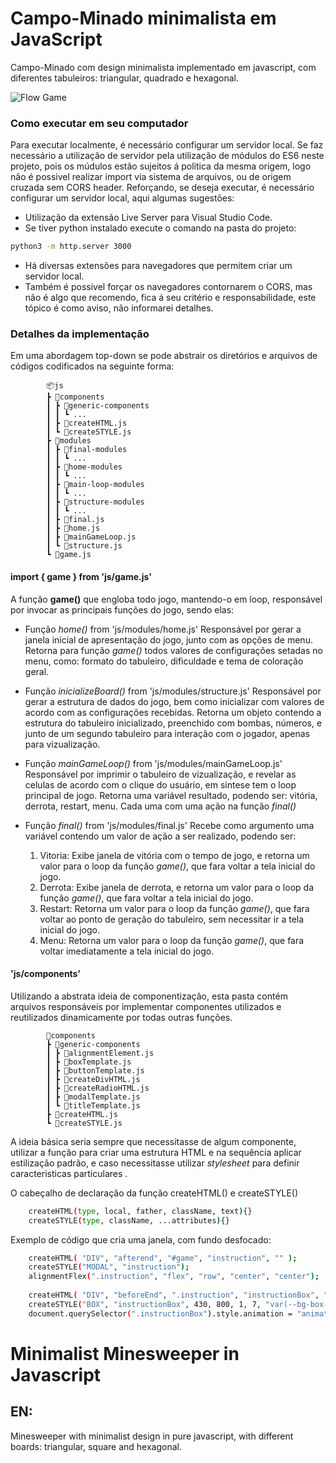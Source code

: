 # Campo-Minado minimalista em JavaScript
Campo-Minado com design minimalista implementado em javascript, com diferentes tabuleiros: triangular, quadrado e hexagonal.

![Flow Game](https://github.com/alexsandertech/minimalist-minesweeper-javascript/blob/main/assetsReadme/animateGame.gif)

### Como executar em seu computador
Para executar localmente, é necessário configurar um servidor local. 
Se faz necessário a utilização de servidor pela utilização de módulos do ES6 neste projeto, pois os múdulos estão sujeitos á politica da mesma origem, logo não é possivel realizar import  via sistema de arquivos, ou de origem cruzada sem CORS header.
Reforçando, se deseja executar, é necessário configurar um servidor local, aqui algumas sugestões:
* Utilização da extensão Live Server para Visual Studio Code.
* Se tiver python instalado execute o comando na pasta do projeto:
```sh
python3 -m http.server 3000
```
* Há diversas extensões para navegadores que permitem criar um servidor local.
* Também é possivel forçar os navegadores contornarem o CORS, mas não é algo que recomendo, 
fica á seu critério e responsabilidade, este tópico é como aviso, não informarei detalhes.
### Detalhes da implementação

Em uma abordagem top-down se pode abstrair os diretórios e arquivos de códigos codificados na seguinte forma:

            📦js
            ┣ 📂components
            ┃ ┣ 📂generic-components
            ┃ ┃ ┗ ...
            ┃ ┣ 📜createHTML.js
            ┃ ┗ 📜createSTYLE.js
            ┣ 📂modules
            ┃ ┣ 📂final-modules
            ┃ ┃ ┗ ...
            ┃ ┣ 📂home-modules
            ┃ ┃ ┗ ...
            ┃ ┣ 📂main-loop-modules
            ┃ ┃ ┗ ...
            ┃ ┣ 📂structure-modules
            ┃ ┃ ┗ ...
            ┃ ┣ 📜final.js
            ┃ ┣ 📜home.js
            ┃ ┣ 📜mainGameLoop.js
            ┃ ┗ 📜structure.js
            ┗ 📜game.js
#### import { game } from 'js/game.js'

A função **game()** que engloba todo jogo, mantendo-o em loop, responsável por invocar as principais funções do jogo, sendo elas:

* Função *home()* from 'js/modules/home.js'
    Responsável por gerar a janela inicial de apresentação do jogo, junto com as opções de menu. 
    Retorna para função *game()* todos valores de configurações setadas no menu, como: formato do tabuleiro, dificuldade e tema de coloração geral.

* Função *inicializeBoard()* from 'js/modules/structure.js'
    Responsável por gerar a estrutura de dados do jogo, bem como inicializar com valores de acordo com as configurações recebidas.
    Retorna um objeto contendo a estrutura do tabuleiro inicializado, preenchido com bombas, números, e junto de um segundo tabuleiro para interação com o jogador, apenas para vizualização.
    
* Função *mainGameLoop()* from 'js/modules/mainGameLoop.js'
    Responsável por imprimir o tabuleiro de vizualização, e revelar as celulas de acordo com o clique do usuário, em sintese tem o loop principal de jogo.
    Retorna uma variável resultado, podendo ser: vitória, derrota, restart, menu. Cada uma com uma ação na função *final()*

* Função *final()* from 'js/modules/final.js'
    Recebe como argumento uma variável contendo um valor de ação a ser realizado, podendo ser:
    1. Vitoria: Exibe janela de vitória com o tempo de jogo, e retorna um valor para o loop da função *game()*, que fara voltar a tela inicial do  jogo.
    2. Derrota: Exibe janela de derrota, e retorna um valor para o loop da função *game()*, que fara voltar a tela inicial do  jogo.
    3. Restart: Retorna um valor para o loop da função *game()*, que fara voltar ao ponto de geração do tabuleiro, sem necessitar ir a tela inicial do  jogo.
    4. Menu: Retorna um valor para o loop da função *game()*, que fara voltar imediatamente a tela inicial do  jogo.

#### 'js/components'

Utilizando a abstrata ideia de componentização, esta pasta contém arquivos responsáveis por implementar componentes utilizados e reutilizados dinamicamente por todas outras funções.

            📂components
            ┣ 📂generic-components
            ┃ ┣ 📜alignmentElement.js
            ┃ ┣ 📜boxTemplate.js
            ┃ ┣ 📜buttonTemplate.js
            ┃ ┣ 📜createDivHTML.js
            ┃ ┣ 📜createRadioHTML.js
            ┃ ┣ 📜modalTemplate.js
            ┃ ┗ 📜titleTemplate.js
            ┣ 📜createHTML.js
            ┗ 📜createSTYLE.js

A ideia básica seria sempre que necessitasse de algum componente, utilizar a função para criar uma estrutura HTML e na sequência aplicar estilização padrão, e caso necessitasse utilizar *stylesheet* para definir caracteristicas particulares . 

O cabeçalho de declaração da função createHTML() e createSTYLE()
```sh
    createHTML(type, local, father, className, text){}
    createSTYLE(type, className, ...attributes){}
```

Exemplo de código que cria uma janela, com fundo desfocado:

```sh
    createHTML( "DIV", "afterend", "#game", "instruction", "" );
    createSTYLE("MODAL", "instruction");
    alignmentFlex(".instruction", "flex", "row", "center", "center");
    
    createHTML( "DIV", "beforeEnd", ".instruction", "instructionBox", "" );
    createSTYLE("BOX", "instructionBox", 430, 800, 1, 7, "var(--bg-box-color)", "var(--line-box-color)");
    document.querySelector(".instructionBox").style.animation = "animationArise 1s";
```

# Minimalist Minesweeper in Javascript
## EN:
Minesweeper with minimalist design in pure javascript, with different boards: triangular, square and hexagonal.
